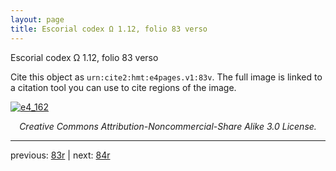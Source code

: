 ```yaml
---
layout: page
title: Escorial codex Ω 1.12, folio 83 verso
---
```


Escorial codex Ω 1.12, folio 83 verso

Cite this object as `urn:cite2:hmt:e4pages.v1:83v`.  The full image is linked to a citation tool you can use to cite regions of the image.

[![e4_162](http://www.homermultitext.org/iipsrv?IIIF=/project/homer/pyramidal/deepzoom/hmt/e4img/2017a/e4_162.tif/full/800,/0/default.jpg)](http://www.homermultitext.org/ict2/?urn=urn:cite2:hmt:e4img.2017a:e4_162) 

<p style="text-align: center; font-style: italic;">Creative Commons Attribution-Noncommercial-Share Alike 3.0 License.</p>

---

previous: [83r](../83r/) | next: [84r](../84r/)